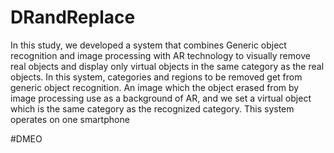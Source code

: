 # DRandReplace
In this study, we developed a system that combines Generic object recognition and image processing with AR technology 
to visually remove real objects and display only virtual objects in the same category as the real objects. 
In this system, categories and regions to be removed get from generic object recognition.
An image which the object erased from by image processing use as a background of AR, and we set a virtual object 
which is the same category as the recognized category. This system operates on one smartphone

#DMEO
